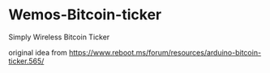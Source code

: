 # Wemos-Bitcoin-ticker
Simply Wireless Bitcoin Ticker

original idea from https://www.reboot.ms/forum/resources/arduino-bitcoin-ticker.565/
